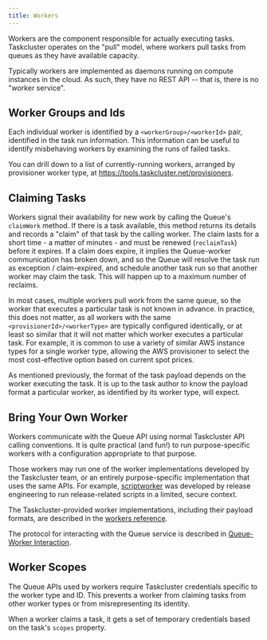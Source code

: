 ```yaml
---
title: Workers
---
```


Workers are the component responsible for actually executing tasks. Taskcluster
operates on the "pull" model, where workers pull tasks from queues as they have
available capacity.

Typically workers are implemented as daemons running on compute instances in
the cloud. As such, they have no REST API -- that is, there is no "worker
service".

## Worker Groups and Ids

Each individual worker is identified by a `<workerGroup>/<workerId>` pair,
identified in the task run information.  This information can be useful to
identify misbehaving workers by examining the runs of failed tasks.

You can drill down to a list of currently-running workers, arranged by
provisioner worker type, at https://tools.taskcluster.net/provisioners.

## Claiming Tasks

Workers signal their availability for new work by calling the Queue's
`claimWork` method. If there is a task available, this method returns its
details and records a "claim" of that task by the calling worker. The claim
lasts for a short time - a matter of minutes - and must be renewed
(`reclaimTask`) before it expires.  If a claim does expire, it implies the
Queue-worker communication has broken down, and so the Queue will resolve the
task run as exception / claim-expired, and schedule another task run so that
another worker may claim the task. This will happen up to a maximum number of
reclaims.

In most cases, multiple workers pull work from the same queue, so the worker
that executes a particular task is not known in advance.  In practice, this
does not matter, as all workers with the same `<provisionerId>/<workerType>`
are typically configured identically, or at least so similar that it will not
matter which worker executes a particular task. For example, it is common to
use a variety of similar AWS instance types for a single worker type, allowing
the AWS provisioner to select the most cost-effective option based on current
spot prices.

As mentioned previously, the format of the task payload depends on the worker
executing the task. It is up to the task author to know the payload format a
particular worker, as identified by its worker type, will expect.

## Bring Your Own Worker

Workers communicate with the Queue API using normal Taskcluster API calling
conventions. It is quite practical (and fun!) to run purpose-specific workers
with a configuration appropriate to that purpose.

Those workers may run one of the worker implementations developed by the
Taskcluster team, or an entirely purpose-specific implementation that uses the
same APIs. For example, [scriptworker](http://scriptworker.readthedocs.io/) was
developed by release engineering to run release-related scripts in a limited,
secure context.

The Taskcluster-provided worker implementations, including their payload
formats, are described in the [workers reference](/reference/workers).

The protocol for interacting with the Queue service is described in
[Queue-Worker
Interaction](/docs/reference/platform/taskcluster-queue/docs/worker-interaction).

## Worker Scopes

The Queue APIs used by workers require Taskcluster credentials specific to the
worker type and ID. This prevents a worker from claiming tasks from other
worker types or from misrepresenting its identity.

When a worker claims a task, it gets a set of temporary credentials based on
the task's `scopes` property.
